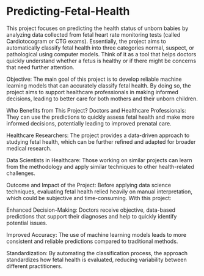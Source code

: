 # Predicting-Fetal-Health
This project focuses on predicting the health status of unborn babies by analyzing data collected from fetal heart rate monitoring tests (called Cardiotocogram or CTG exams).
Essentially, the project aims to automatically classify fetal health into three categories normal, suspect, or pathological using computer models. Think of it as a tool that helps doctors quickly understand whether a fetus is healthy or if there might be concerns that need further attention.

Objective:
The main goal of this project is to develop reliable machine learning models that can accurately classify fetal health. By doing so, the project aims to support healthcare professionals in making informed decisions, leading to better care for both mothers and their unborn children.

Who Benefits from This Project?
  Doctors and Healthcare Professionals:
  They can use the predictions to quickly assess fetal health and make more informed decisions, potentially leading to improved prenatal care.
  
  Healthcare Researchers:
  The project provides a data-driven approach to studying fetal health, which can be further refined and adapted for broader medical research.
  
  Data Scientists in Healthcare:
  Those working on similar projects can learn from the methodology and apply similar techniques to other health-related challenges.

Outcome and Impact of the Project:
  Before applying data science techniques, evaluating fetal health relied heavily on manual interpretation, which could be subjective and time-consuming. With this project:
  
  Enhanced Decision-Making:
  Doctors receive objective, data-based predictions that support their diagnoses and help to quickly identify potential issues.
  
  Improved Accuracy:
  The use of machine learning models leads to more consistent and reliable predictions compared to traditional methods.
  
  Standardization:
  By automating the classification process, the approach standardizes how fetal health is evaluated, reducing variability between different practitioners.
